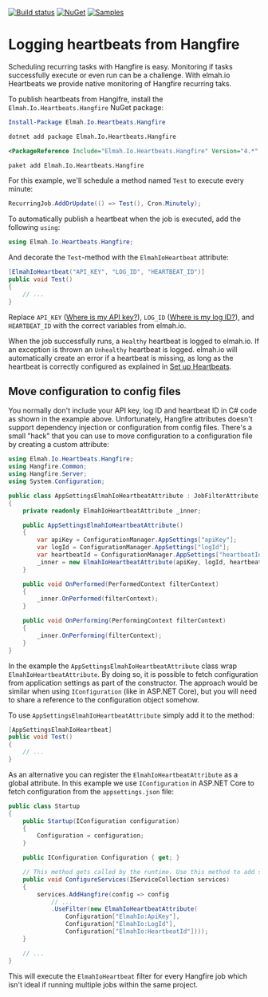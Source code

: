 [![Build status](https://github.com/elmahio/Elmah.Io.Heartbeats.Hangfire/workflows/build/badge.svg)](https://github.com/elmahio/Elmah.Io.Heartbeats.Hangfire/actions?query=workflow%3Abuild)
[![NuGet](https://img.shields.io/nuget/v/Elmah.Io.Heartbeats.Hangfire.svg)](https://www.nuget.org/packages/Elmah.Io.Heartbeats.Hangfire)
[![Samples](https://img.shields.io/badge/samples-1-brightgreen.svg)](https://github.com/elmahio/Elmah.Io.Heartbeats.Hangfire/tree/main/samples)

# Logging heartbeats from Hangfire

Scheduling recurring tasks with Hangfire is easy. Monitoring if tasks successfully execute or even run can be a challenge. With elmah.io Heartbeats we provide native monitoring of Hangfire recurring taks.

To publish heartbeats from Hangifre, install the `Elmah.Io.Heartbeats.Hangfire` NuGet package:

```powershell fct_label="Package Manager"
Install-Package Elmah.Io.Heartbeats.Hangfire
```
```cmd fct_label=".NET CLI"
dotnet add package Elmah.Io.Heartbeats.Hangfire
```
```xml fct_label="PackageReference"
<PackageReference Include="Elmah.Io.Heartbeats.Hangfire" Version="4.*" />
```
```xml fct_label="Paket CLI"
paket add Elmah.Io.Heartbeats.Hangfire
```

For this example, we'll schedule a method named `Test` to execute every minute:

```csharp
RecurringJob.AddOrUpdate(() => Test(), Cron.Minutely);
```

To automatically publish a heartbeat when the job is executed, add the following `using`:

```csharp
using Elmah.Io.Heartbeats.Hangfire;
```

And decorate the `Test`-method with the `ElmahIoHeartbeat` attribute:

```csharp
[ElmahIoHeartbeat("API_KEY", "LOG_ID", "HEARTBEAT_ID")]
public void Test()
{
    // ...
}
```

Replace `API_KEY` ([Where is my API key?](https://docs.elmah.io/where-is-my-api-key/)), `LOG_ID` ([Where is my log ID?](https://docs.elmah.io/where-is-my-log-id/)), and `HEARTBEAT_ID` with the correct variables from elmah.io.

When the job successfully runs, a `Healthy` heartbeat is logged to elmah.io. If an exception is thrown an `Unhealthy` heartbeat is logged. elmah.io will automatically create an error if a heartbeat is missing, as long as the heartbeat is correctly configured as explained in [Set up Heartbeats](https://docs.elmah.io/setup-heartbeats/).

## Move configuration to config files

You normally don't include your API key, log ID and heartbeat ID in C# code as shown in the example above. Unfortunately, Hangfire attributes doesn't support dependency injection or configuration from config files. There's a small "hack" that you can use to move configuration to a configuration file by creating a custom attribute:

```csharp
using Elmah.Io.Heartbeats.Hangfire;
using Hangfire.Common;
using Hangfire.Server;
using System.Configuration;

public class AppSettingsElmahIoHeartbeatAttribute : JobFilterAttribute, IServerFilter
{
    private readonly ElmahIoHeartbeatAttribute _inner;

    public AppSettingsElmahIoHeartbeatAttribute()
    {
        var apiKey = ConfigurationManager.AppSettings["apiKey"];
        var logId = ConfigurationManager.AppSettings["logId"];
        var heartbeatId = ConfigurationManager.AppSettings["heartbeatId"];
        _inner = new ElmahIoHeartbeatAttribute(apiKey, logId, heartbeatId);
    }

    public void OnPerformed(PerformedContext filterContext)
    {
        _inner.OnPerformed(filterContext);
    }

    public void OnPerforming(PerformingContext filterContext)
    {
        _inner.OnPerforming(filterContext);
    }
}
```

In the example the `AppSettingsElmahIoHeartbeatAttribute` class wrap `ElmahIoHeartbeatAttribute`. By doing so, it is possible to fetch configuration from application settings as part of the constructor. The approach would be similar when using `IConfiguration` (like in ASP.NET Core), but you will need to share a reference to the configuration object somehow.

To use `AppSettingsElmahIoHeartbeatAttribute` simply add it to the method:

```csharp
[AppSettingsElmahIoHeartbeat]
public void Test()
{
    // ...
}
```

As an alternative you can register the `ElmahIoHeartbeatAttribute` as a global attribute. In this example we use `IConfiguration` in ASP.NET Core to fetch configuration from the `appsettings.json` file:

```csharp
public class Startup
{
    public Startup(IConfiguration configuration)
    {
        Configuration = configuration;
    }

    public IConfiguration Configuration { get; }

    // This method gets called by the runtime. Use this method to add services to the container.
    public void ConfigureServices(IServiceCollection services)
    {
        services.AddHangfire(config => config
            // ...
            .UseFilter(new ElmahIoHeartbeatAttribute(
                Configuration["ElmahIo:ApiKey"],
                Configuration["ElmahIo:LogId"],
                Configuration["ElmahIo:HeartbeatId"])));
    }

    // ...
}
```

This will execute the `ElmahIoHeartbeat` filter for every Hangfire job which isn't ideal if running multiple jobs within the same project.